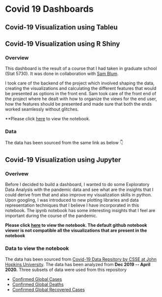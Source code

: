 # Covid 19 Dashboards

## Covid-19 Visualization using Tableu



## Covid-19 Visualization using R Shiny

### Overview 

This dashboard is the result of a course that I had taken in graduate school (Stat 5730). It was done in collaboration with [Sam Blum](https://www.linkedin.com/in/sam-blum-988896158/). 

I took care of the backend of the project which involved shaping the data, creating the visualizations and calculating the different features that would be presented as options in the front end. Sam took care of the front end of the project where he dealt with how to organize the views for the end user, how the features should be presented and made sure that both the ends worked seamlessly without glitches.

**Please click [here](https://samblum.shinyapps.io/shiny/?fbclid=IwAR02s0rMRN3zAOLIls1q7FWRJ_XJFgLPLRMhZW7ZzRl1NVmn0mG1ljpgR-s) to view the notebook. 

### Data
The data has been sourced from the same link as below 👇


## Covid-19 Visualization using Jupyter

### Overivew
Before I decided to build a dashboard, I wanted to do some Exploratory Data Analysis with the pandemic data and see what are the insights that I could derive from that and also improve my visualization skills in python. Upon googling, I was introduced to new plotting libraries and data representation techniques that I believe I have incorporated in this notebook. The ipynb notebook has some interesting insights that I feel are important during the course of the pandemic.

**Please click [here](https://nbviewer.jupyter.org/github/Kuriankkr/Covid19_Data_Analysis/blob/master/Covid_19%20Analysis.ipynb) to view the notebook. The default github notebook viewer is not compatible all the visualizations that are present in the notebook**

### Data to view the notebook 
The data has been sourced from [Covid-19 Data Repsitory by CSSE at John Hopkins University](https://github.com/CSSEGISandData/COVID-19). The data has been analyzed from **Dec 2019 -- April 2020.** Three subsets of data were used from this repository
- [Confirmed Global Cases](https://raw.githubusercontent.com/CSSEGISandData/COVID-19/master/csse_covid_19_data/csse_covid_19_time_series)
- [Confirmed Global Deaths](https://github.com/CSSEGISandData/COVID-19/blob/master/csse_covid_19_data/csse_covid_19_time_series/time_series_covid19_deaths_global.csv)
- [Confirmed Global Recovered Cases](https://github.com/CSSEGISandData/COVID-19/blob/master/csse_covid_19_data/csse_covid_19_time_series/time_series_covid19_recovered_global.csv)


 

